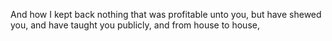 And how I kept back nothing that was profitable unto you, but have shewed you, and have taught you publicly, and from house to house,
